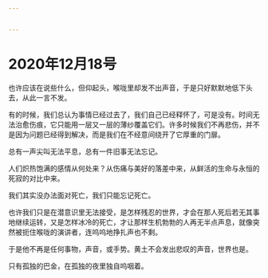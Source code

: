 ```yaml
---


---
```


<h1 id="年12月18号"><span class="prefix"></span><span class="content">2020年12月18号</span><span class="suffix"></span></h1>
<p>也许应该在说些什么，但仰起头，喉咙里却发不出声音，于是只好默默地低下头去，从此一言不发。</p>
<p>有的时候，我们总认为事情已经过去了，我们自己已经释怀了，可是没有。时间无法治愈伤痕，它只能用一层又一层的薄纱覆盖它们。许多时候我们不再悲伤，并不是因为问题已经得到解决，而是我们在不经意间绕开了它厚重的门扉。</p>
<p>总有一声尖叫无法平息，总有一件旧事无法忘记。</p>
<p>人们炽热饱满的感情从何处来？从伤痛与美好的落差中来，从鲜活的生命与永恒的死寂的对比中来。</p>
<p>我们其实没办法面对死亡，我们只能忘记死亡。</p>
<p>也许我们只是在潜意识里无法接受，是怎样残忍的世界，才会在那人死后若无其事地继续运转，又是怎样冰冷的死亡，才让那样生机勃勃的人再无半点声息，就像突然被扼住喉咙的演讲者，连呜呜地挣扎声也不剩。</p>
<p>于是他不再是任何事物，声音，或手势。黄土不会发出悲叹的声音，世界也是。</p>
<p>只有孤独的巴金，在孤独的夜里独自呜咽着。</p>


